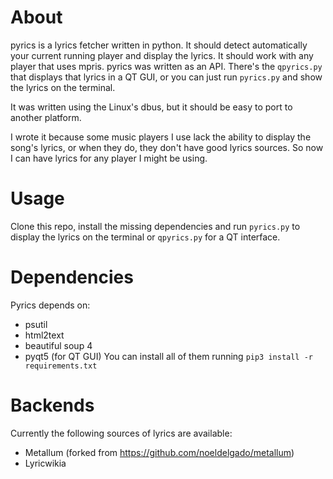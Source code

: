 # About
pyrics is a lyrics fetcher written in python. It should detect automatically your current running player and display the lyrics. It should work with any player that uses mpris. pyrics was written as an API. There's the `qpyrics.py` that displays that lyrics in a QT GUI, or you can just run `pyrics.py` and show the lyrics on the terminal.

It was written using the Linux's dbus, but it should be easy to port to another platform.

I wrote it because some music players I use lack the ability to display the song's lyrics, or when they do, they don't have good lyrics sources. So now I can have lyrics for any player I might be using.

# Usage
Clone this repo, install the missing dependencies and run `pyrics.py` to display the lyrics on the terminal or `qpyrics.py` for a QT interface.

# Dependencies
Pyrics depends on:
- psutil
- html2text
- beautiful soup 4
- pyqt5 (for QT GUI)
You can install all of them running `pip3 install -r requirements.txt`

# Backends
Currently the following sources of lyrics are available:
- Metallum (forked from https://github.com/noeldelgado/metallum)
- Lyricwikia
